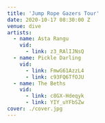 ```yaml
---
title: 'Jump Rope Gazers Tour'
date: 2020-10-17 08:30:00 Z
venue: dive
artists:
  - name: Asta Rangu
    vid:
      - link: z3_RAlIJNsQ
  - name: Pickle Darling
    vid:
      - link: FmwG61AzzL4
      - link: c93FQ6TfOJU
  - name: The Beths
    vid:
      - link: c8GX-Hdeqyk
      - link: YIY_uYFbSZw
cover: ./cover.jpg
---
```

